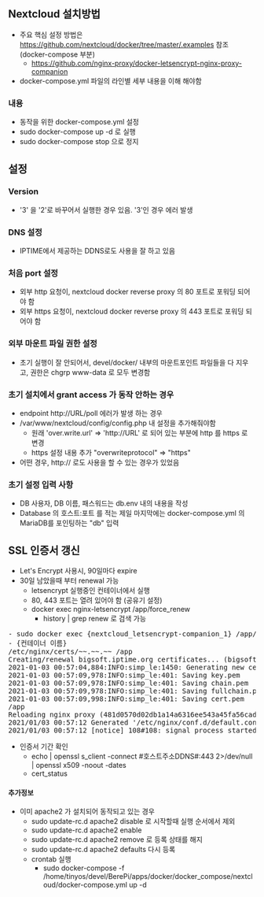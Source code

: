 ## Nextcloud 설치방법
- 주요 핵심 설정 방법은 https://github.com/nextcloud/docker/tree/master/.examples 참조 (docker-compose 부분)
  - https://github.com/nginx-proxy/docker-letsencrypt-nginx-proxy-companion
- docker-compose.yml 파일의 라인별 세부 내용을 이해 해야함
### 내용
- 동작을 위한 docker-compose.yml 설정
- sudo docker-compose up -d 로 실행
- sudo docker-compose stop 으로 정지
## 설정
### Version
- '3' 을 '2'로 바꾸어서 실행한 경우 있음. '3'인 경우 에러 발생
### DNS 설정
- IPTIME에서 제공하는 DDNS로도 사용을 잘 하고 있음
### 처음 port 설정
- 외부 http 요청이, nextcloud docker reverse proxy 의 80 포트로 포워딩 되어야 함
- 외부 https 요청이, nextcloud docker reverse proxy 의 443 포트로 포워딩 되어야 함
### 외부 마운트 파일 권한 설정
- 초기 실행이 잘 안되어서, devel/docker/ 내부의 마운트포인트 파일들을 다 지우고, 권한은 chgrp www-data 로 모두 변경함 
### 초기 설치에서 grant access 가 동작  안하는 경우 
- endpoint http://URL/poll 에러가 발생 하는 경우
- /var/www/nextcloud/config/config.php 내 설정을 추가해줘야함
  - 원래 'over.write.url' => 'http://URL' 로 되어 있는 부분에 http 를 https 로 변경
  - https 설정 내용 추가 "overwriteprotocol" => "https"
- 어떤 경우, http:// 로도 사용을 할 수 있는 경우가 있었음 
### 초기 설정 입력 사항
- DB 사용자, DB 이름, 패스워드는 db.env 내의 내용을 작성
- Database 의 호스트:포트 를 적는 제일 마지막에는 docker-compose.yml 의 MariaDB를 포인팅하는 "db" 입력 

## SSL 인증서 갱신
- Let's Encrypt 사용시, 90일마다 expire
- 30일 남았을때 부터 renewal 가능
  - letsencrypt 실행중인 컨테이너에서 실행
  - 80, 443 포트는 열려 있어야 함 (공유기 설정)
  - docker exec nginx-letsencrypt /app/force_renew
    - history | grep renew 로 검색 가능 
<pre>
- sudo docker exec {nextcloud_letsencrypt-companion_1} /app/force_renew
- {컨테이너 이름}
/etc/nginx/certs/~~.~~.~~ /app
Creating/renewal bigsoft.iptime.org certificates... (bigsoft.iptime.org)
2021-01-03 00:57:04,884:INFO:simp_le:1450: Generating new certificate private key
2021-01-03 00:57:09,978:INFO:simp_le:401: Saving key.pem
2021-01-03 00:57:09,978:INFO:simp_le:401: Saving chain.pem
2021-01-03 00:57:09,978:INFO:simp_le:401: Saving fullchain.pem
2021-01-03 00:57:09,998:INFO:simp_le:401: Saving cert.pem
/app
Reloading nginx proxy (481d0570d02db1a14a6316ee543a45fa56cad26b961d9004a6ee0ad1187f7f50)...
2021/01/03 00:57:12 Generated '/etc/nginx/conf.d/default.conf' from 4 containers
2021/01/03 00:57:12 [notice] 108#108: signal process started  
</pre>
    
    
  - 인증서 기간 확인
    - echo | openssl s_client -connect #호스트주소DDNS#:443 2>/dev/null | openssl x509 -noout -dates
    - cert_status

#### 추가정보
- 이미 apache2 가 설치되어 동작되고 있는 경우
  - sudo update-rc.d apache2 disable 로 시작할때 실행 순서에서 제외
  - sudo update-rc.d apache2 enable 
  - sudo update-rc.d apache2 remove 로 등록 상태를 해지
  - sudo update-rc.d apache2 defaults 다시 등록
  - crontab 실행
    - sudo docker-compose -f /home/tinyos/devel/BerePi/apps/docker/docker_compose/nextcloud/docker-compose.yml up -d
